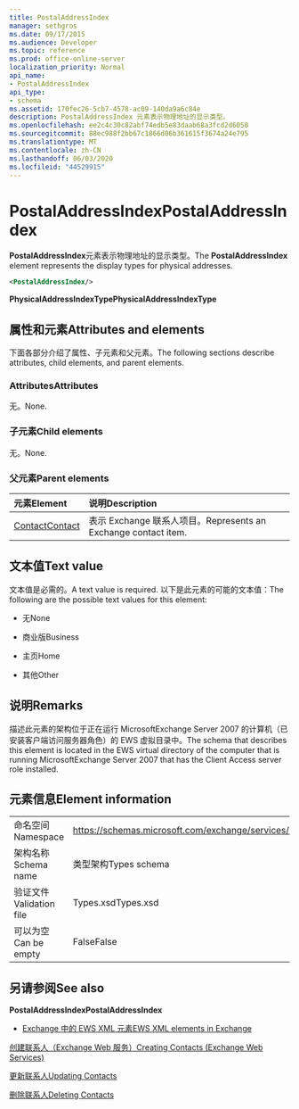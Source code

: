 ```yaml
---
title: PostalAddressIndex
manager: sethgros
ms.date: 09/17/2015
ms.audience: Developer
ms.topic: reference
ms.prod: office-online-server
localization_priority: Normal
api_name:
- PostalAddressIndex
api_type:
- schema
ms.assetid: 170fec26-5cb7-4578-ac09-140da9a6c84e
description: PostalAddressIndex 元素表示物理地址的显示类型。
ms.openlocfilehash: ee2c4c30c82abf74edb5e83daab68a3fcd2d6050
ms.sourcegitcommit: 88ec988f2bb67c1866d06b361615f3674a24e795
ms.translationtype: MT
ms.contentlocale: zh-CN
ms.lasthandoff: 06/03/2020
ms.locfileid: "44529915"
---
```

# <a name="postaladdressindex"></a><span data-ttu-id="b8719-103">PostalAddressIndex</span><span class="sxs-lookup"><span data-stu-id="b8719-103">PostalAddressIndex</span></span>

<span data-ttu-id="b8719-104">**PostalAddressIndex**元素表示物理地址的显示类型。</span><span class="sxs-lookup"><span data-stu-id="b8719-104">The **PostalAddressIndex** element represents the display types for physical addresses.</span></span> 
  
```xml
<PostalAddressIndex/>
```

 <span data-ttu-id="b8719-105">**PhysicalAddressIndexType**</span><span class="sxs-lookup"><span data-stu-id="b8719-105">**PhysicalAddressIndexType**</span></span>
## <a name="attributes-and-elements"></a><span data-ttu-id="b8719-106">属性和元素</span><span class="sxs-lookup"><span data-stu-id="b8719-106">Attributes and elements</span></span>

<span data-ttu-id="b8719-107">下面各部分介绍了属性、子元素和父元素。</span><span class="sxs-lookup"><span data-stu-id="b8719-107">The following sections describe attributes, child elements, and parent elements.</span></span>
  
### <a name="attributes"></a><span data-ttu-id="b8719-108">Attributes</span><span class="sxs-lookup"><span data-stu-id="b8719-108">Attributes</span></span>

<span data-ttu-id="b8719-109">无。</span><span class="sxs-lookup"><span data-stu-id="b8719-109">None.</span></span>
  
### <a name="child-elements"></a><span data-ttu-id="b8719-110">子元素</span><span class="sxs-lookup"><span data-stu-id="b8719-110">Child elements</span></span>

<span data-ttu-id="b8719-111">无。</span><span class="sxs-lookup"><span data-stu-id="b8719-111">None.</span></span>
  
### <a name="parent-elements"></a><span data-ttu-id="b8719-112">父元素</span><span class="sxs-lookup"><span data-stu-id="b8719-112">Parent elements</span></span>

|<span data-ttu-id="b8719-113">**元素**</span><span class="sxs-lookup"><span data-stu-id="b8719-113">**Element**</span></span>|<span data-ttu-id="b8719-114">**说明**</span><span class="sxs-lookup"><span data-stu-id="b8719-114">**Description**</span></span>|
|:-----|:-----|
|[<span data-ttu-id="b8719-115">Contact</span><span class="sxs-lookup"><span data-stu-id="b8719-115">Contact</span></span>](contact.md) <br/> |<span data-ttu-id="b8719-116">表示 Exchange 联系人项目。</span><span class="sxs-lookup"><span data-stu-id="b8719-116">Represents an Exchange contact item.</span></span>  <br/> |
   
## <a name="text-value"></a><span data-ttu-id="b8719-117">文本值</span><span class="sxs-lookup"><span data-stu-id="b8719-117">Text value</span></span>

<span data-ttu-id="b8719-118">文本值是必需的。</span><span class="sxs-lookup"><span data-stu-id="b8719-118">A text value is required.</span></span> <span data-ttu-id="b8719-119">以下是此元素的可能的文本值：</span><span class="sxs-lookup"><span data-stu-id="b8719-119">The following are the possible text values for this element:</span></span>
  
- <span data-ttu-id="b8719-120">无</span><span class="sxs-lookup"><span data-stu-id="b8719-120">None</span></span>
    
- <span data-ttu-id="b8719-121">商业版</span><span class="sxs-lookup"><span data-stu-id="b8719-121">Business</span></span>
    
- <span data-ttu-id="b8719-122">主页</span><span class="sxs-lookup"><span data-stu-id="b8719-122">Home</span></span>
    
- <span data-ttu-id="b8719-123">其他</span><span class="sxs-lookup"><span data-stu-id="b8719-123">Other</span></span>
    
## <a name="remarks"></a><span data-ttu-id="b8719-124">说明</span><span class="sxs-lookup"><span data-stu-id="b8719-124">Remarks</span></span>

<span data-ttu-id="b8719-125">描述此元素的架构位于正在运行 MicrosoftExchange Server 2007 的计算机（已安装客户端访问服务器角色）的 EWS 虚拟目录中。</span><span class="sxs-lookup"><span data-stu-id="b8719-125">The schema that describes this element is located in the EWS virtual directory of the computer that is running MicrosoftExchange Server 2007 that has the Client Access server role installed.</span></span>
  
## <a name="element-information"></a><span data-ttu-id="b8719-126">元素信息</span><span class="sxs-lookup"><span data-stu-id="b8719-126">Element information</span></span>

|||
|:-----|:-----|
|<span data-ttu-id="b8719-127">命名空间</span><span class="sxs-lookup"><span data-stu-id="b8719-127">Namespace</span></span>  <br/> |https://schemas.microsoft.com/exchange/services/2006/types  <br/> |
|<span data-ttu-id="b8719-128">架构名称</span><span class="sxs-lookup"><span data-stu-id="b8719-128">Schema name</span></span>  <br/> |<span data-ttu-id="b8719-129">类型架构</span><span class="sxs-lookup"><span data-stu-id="b8719-129">Types schema</span></span>  <br/> |
|<span data-ttu-id="b8719-130">验证文件</span><span class="sxs-lookup"><span data-stu-id="b8719-130">Validation file</span></span>  <br/> |<span data-ttu-id="b8719-131">Types.xsd</span><span class="sxs-lookup"><span data-stu-id="b8719-131">Types.xsd</span></span>  <br/> |
|<span data-ttu-id="b8719-132">可以为空</span><span class="sxs-lookup"><span data-stu-id="b8719-132">Can be empty</span></span>  <br/> |<span data-ttu-id="b8719-133">False</span><span class="sxs-lookup"><span data-stu-id="b8719-133">False</span></span>  <br/> |
   
## <a name="see-also"></a><span data-ttu-id="b8719-134">另请参阅</span><span class="sxs-lookup"><span data-stu-id="b8719-134">See also</span></span>



 <span data-ttu-id="b8719-135">**PostalAddressIndex**</span><span class="sxs-lookup"><span data-stu-id="b8719-135">**PostalAddressIndex**</span></span>


- [<span data-ttu-id="b8719-136">Exchange 中的 EWS XML 元素</span><span class="sxs-lookup"><span data-stu-id="b8719-136">EWS XML elements in Exchange</span></span>](ews-xml-elements-in-exchange.md)


[<span data-ttu-id="b8719-137">创建联系人（Exchange Web 服务）</span><span class="sxs-lookup"><span data-stu-id="b8719-137">Creating Contacts (Exchange Web Services)</span></span>](https://msdn.microsoft.com/library/4845917e-70d1-481c-bbd7-011ec6571789%28Office.15%29.aspx)
  
[<span data-ttu-id="b8719-138">更新联系人</span><span class="sxs-lookup"><span data-stu-id="b8719-138">Updating Contacts</span></span>](https://msdn.microsoft.com/library/9a865953-b94a-4229-b632-2dee433314be%28Office.15%29.aspx)
  
[<span data-ttu-id="b8719-139">删除联系人</span><span class="sxs-lookup"><span data-stu-id="b8719-139">Deleting Contacts</span></span>](https://msdn.microsoft.com/library/fcc3dc84-cd3e-455e-a1a7-ae6921c9b588%28Office.15%29.aspx)

